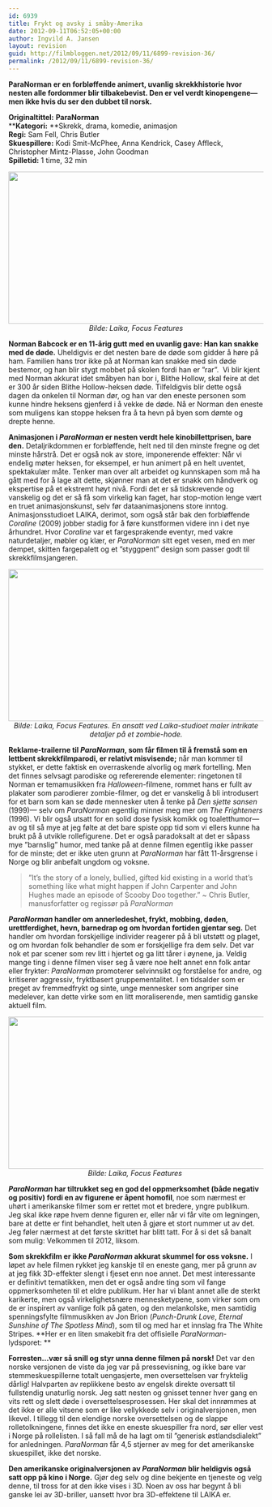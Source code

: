 ```yaml
---
id: 6939
title: Frykt og avsky i småby-Amerika
date: 2012-09-11T06:52:05+00:00
author: Ingvild A. Jansen
layout: revision
guid: http://filmbloggen.net/2012/09/11/6899-revision-36/
permalink: /2012/09/11/6899-revision-36/
---
```

**ParaNorman er en forbløffende animert, uvanlig skrekkhistorie hvor nesten alle fordommer blir tilbakebevist. Den er vel verdt kinopengene— men ikke hvis du ser den dubbet til norsk.**

**Originaltittel:** **ParaNorman**  
******Kategori:**** **Skrekk, drama, komedie, animasjon  
**Regi:** Sam Fell, Chris Butler  
**Skuespillere:** Kodi Smit-McPhee, Anna Kendrick, Casey Affleck, Christopher Mintz-Plasse, John Goodman  
**Spilletid:** 1 time, 32 min

<p style="text-align: center">
  <a href="http://filmbloggen.net/?attachment_id=6910" rel="attachment wp-att-6910"><img class="aligncenter size-full wp-image-6910" src="http://filmbloggen.net/wp-content/uploads//2012/09/ParaNorman2.jpg" alt="" width="600" height="300" /></a><em>Bilde: Laika, Focus Features</em>
</p>

**Norman Babcock er en 11-årig gutt med en uvanlig gave: Han kan snakke med de døde.** Uheldigvis er det nesten bare de døde som gidder å høre på ham. Familien hans tror ikke på at Norman kan snakke med sin døde bestemor, og han blir stygt mobbet på skolen fordi han er ”rar”.  Vi blir kjent med Norman akkurat idet småbyen han bor i, Blithe Hollow, skal feire at det er 300 år siden Blithe Hollow-heksen døde. Tilfeldigvis blir dette også dagen da onkelen til Norman dør, og han var den eneste personen som kunne hindre heksens gjenferd i å vekke de døde. Nå er Norman den eneste som muligens kan stoppe heksen fra å ta hevn på byen som dømte og drepte henne.

**Animasjonen i _ParaNorman_ er nesten verdt hele kinobillettprisen, bare den.** Detaljrikdommen er forbløffende, helt ned til den minste fregne og det minste hårstrå. Det er også nok av store, imponerende effekter: Når vi endelig møter heksen, for eksempel, er hun animert på en helt uventet, spektakulær måte. Tenker man over alt arbeidet og kunnskapen som må ha gått med for å lage alt dette, skjønner man at det er snakk om håndverk og ekspertise på et ekstremt høyt nivå. Fordi det er så tidskrevende og vanskelig og det er så få som virkelig kan faget, har stop-motion lenge vært en truet animasjonskunst, selv før dataanimasjonens store inntog. Animasjonsstudioet LAIKA, derimot, som også står bak den forbløffende _Coraline_ (2009) jobber stadig for å føre kunstformen videre inn i det nye århundret. Hvor _Coraline_ var et fargesprakende eventyr, med vakre naturdetaljer, møbler og klær, er _ParaNorman_ sitt eget vesen, med en mer dempet, skitten fargepalett og et ”styggpent” design som passer godt til skrekkfilmsjangeren.

<p style="text-align: center">
  <a href="http://filmbloggen.net/?attachment_id=6909" rel="attachment wp-att-6909"><img class="aligncenter size-full wp-image-6909" src="http://filmbloggen.net/wp-content/uploads//2012/09/ParaNorman1.jpg" alt="" width="600" height="300" /></a><em>Bilde: Laika, Focus Features. En ansatt ved Laika-studioet maler intrikate detaljer på et zombie-hode.</em>
</p>

**Reklame-trailerne til _ParaNorman_, som får filmen til å fremstå som en lettbent skrekkfilmparodi, er relativt misvisende;** når man kommer til stykket, er dette faktisk en overraskende alvorlig og mørk fortelling. Men det finnes selvsagt parodiske og refererende elementer: ringetonen til Norman er temamusikken fra _Halloween_-filmene, rommet hans er fullt av plakater som parodierer zombie-filmer, og det er vanskelig å bli introdusert for et barn som kan se døde mennesker uten å tenke på _Den sjette sansen_ (1999)— selv om _ParaNorman_ egentlig minner meg mer om _The Frighteners_ (1996). Vi blir også utsatt for en solid dose fysisk komikk og toaletthumor— av og til så mye at jeg følte at det bare spiste opp tid som vi ellers kunne ha brukt på å utvikle rollefigurene. Det er også paradoksalt at det er såpass mye ”barnslig” humor, med tanke på at denne filmen egentlig ikke passer for de minste; det er ikke uten grunn at _ParaNorman_ har fått 11-årsgrense i Norge og blir anbefalt ungdom og voksne.

> ”It’s the story of a lonely, bullied, gifted kid existing in a world that’s something like what might happen if John Carpenter and John Hughes made an episode of Scooby Doo together.” ~ Chris Butler, manusforfatter og regissør på _ParaNorman_

**_ParaNorman_ handler om annerledeshet, frykt, mobbing, døden, urettferdighet, hevn, barnedrap og om hvordan fortiden gjentar seg.** Det handler om hvordan forskjellige individer reagerer på å bli utstøtt og plaget, og om hvordan folk behandler de som er forskjellige fra dem selv. Det var nok et par scener som rev litt i hjertet og ga litt tårer i øynene, ja. Veldig mange ting i denne filmen viser seg å være noe helt annet enn folk antar eller frykter: _ParaNorman_ promoterer selvinnsikt og forståelse for andre, og kritiserer aggressiv, fryktbasert gruppementalitet. I en tidsalder som er preget av fremmedfrykt og sinte, unge mennesker som angriper sine medelever, kan dette virke som en litt moraliserende, men samtidig ganske aktuell film.

<p style="text-align: center">
  <a href="http://filmbloggen.net/?attachment_id=6913" rel="attachment wp-att-6913"><img class="aligncenter size-full wp-image-6913" src="http://filmbloggen.net/wp-content/uploads//2012/09/ParaNorman3.jpg" alt="" width="600" height="300" /></a><em>Bilde: Laika, Focus Features </em>
</p>

**_ParaNorman_ har tiltrukket seg en god del oppmerksomhet (både negativ og positiv) fordi en av figurene er åpent homofil**, noe som nærmest er uhørt i amerikanske filmer som er rettet mot et bredere, yngre publikum. Jeg skal ikke røpe hvem denne figuren er, eller når vi får vite om legningen, bare at dette er fint behandlet, helt uten å gjøre et stort nummer ut av det. Jeg føler nærmest at det første skrittet har blitt tatt. For å si det så banalt som mulig: Velkommen til 2012, liksom.

**Som skrekkfilm er ikke _ParaNorman_ akkurat skummel for oss voksne.** I løpet av hele filmen rykket jeg kanskje til en eneste gang, mer på grunn av at jeg fikk 3D-effekter slengt i fjeset enn noe annet. Det mest interessante er definitivt tematikken, men det er også andre ting som vil fange oppmerksomheten til et eldre publikum. Her har vi blant annet alle de sterkt karikerte, men også virkelighetsnære mennesketypene, som virker som om de er inspirert av vanlige folk på gaten, og den melankolske, men samtidig spenningsfylte filmmusikken av Jon Brion (_Punch-Drunk Love_, _Eternal Sunshine of The Spotless Mind_), som til og med har et innslag fra The White Stripes. **Her er en liten smakebit fra det offisielle _ParaNorman_-lydsporet: **

<div class="video-shortcode">
</div>

**Forresten…vær så snill og styr unna denne filmen på norsk!** Det var den norske versjonen de viste da jeg var på pressevisning, og ikke bare var stemmeskuespillerne totalt uengasjerte, men oversettelsen var fryktelig dårlig! Halvparten av replikkene besto av engelsk direkte oversatt til fullstendig unaturlig norsk. Jeg satt nesten og gnisset tenner hver gang en vits rett og slett døde i oversettelsesprosessen. Her skal det innrømmes at det ikke er alle vitsene som er like vellykkede selv i originalversjonen, men likevel. I tillegg til den elendige norske oversettelsen og de slappe rolletolkningene, finnes det ikke en eneste skuespiller fra nord, sør eller vest i Norge på rollelisten. I så fall må de ha lagt om til ”generisk østlandsdialekt” for anledningen. _ParaNorman_ får 4,5 stjerner av meg for det amerikanske skuespillet, ikke det norske.

**Den amerikanske originalversjonen av _ParaNorman_ blir heldigvis også satt opp på kino i Norge.** Gjør deg selv og dine bekjente en tjeneste og velg denne, til tross for at den ikke vises i 3D. Noen av oss har begynt å bli ganske lei av 3D-briller, uansett hvor bra 3D-effektene til LAIKA er.

<div class="video-shortcode">
</div>